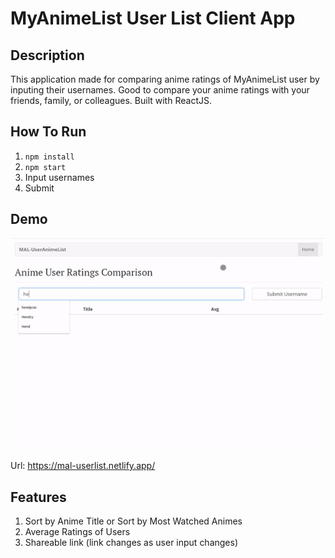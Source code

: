 # MyAnimeList User List Client App

## Description

This application made for comparing anime ratings of MyAnimeList user by inputing their usernames. Good to compare your anime ratings with your friends, family, or colleagues. Built with ReactJS.

## How To Run

1. `npm install`
2. `npm start`
3. Input usernames
4. Submit

## Demo

![Demo](pic/appgif.gif)

Url: https://mal-userlist.netlify.app/

## Features

1. Sort by Anime Title or Sort by Most Watched Animes
2. Average Ratings of Users
3. Shareable link (link changes as user input changes)